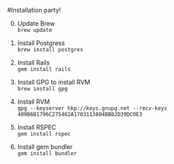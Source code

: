 #Installation party!

0.  Update Brew<br>
	`brew update`

0.  Install Postgress<br>
	`brew install postgres`

0.  Install Rails<br>
	`gem install rails`

1.  Install GPG to install RVM<br>
	`brew install gpg`  
	

2. Install RVM<br>
	`gpg --keyserver hkp://keys.gnupg.net --recv-keys 409B6B1796C275462A1703113804BB82D39DC0E3`  
	

3.  Install RSPEC<br>
	`gem install rspec`  
	
	
4. Install gem bundler<br>
	`gem install bundler`
